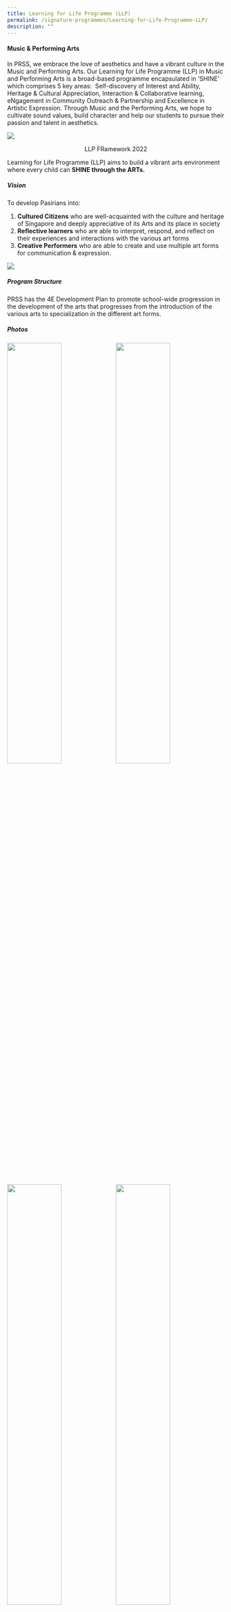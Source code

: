 ```yaml
---
title: Learning for Life Programme (LLP)
permalink: /signature-programmes/Learning-for-Life-Programme-LLP/
description: ""
---
```

#### Music &amp; Performing Arts  

  

In PRSS, we embrace the love of aesthetics and have a vibrant culture in the Music and Performing Arts. Our Learning for Life Programme (LLP) in Music and Performing Arts is a broad-based programme encapsulated in ‘SHINE’ which comprises 5 key areas:&nbsp; Self-discovery of Interest and Ability, Heritage &amp; Cultural Appreciation, Interaction &amp; Collaborative learning, eNgagement in Community Outreach &amp; Partnership and Excellence in Artistic Expression. Through Music and the Performing Arts, we hope to cultivate sound values, build character and help our students to pursue their passion and talent in aesthetics.

![](/images/LLP%20FRamework%202022.jpeg)
<center>LLP FRamework 2022</center>

Learning for Life Programme (LLP) aims to build a vibrant arts environment where every child can&nbsp;**SHINE through the ARTs.**  

  
##### **Vision**

  

To develop Pasirians into:&nbsp;

1.  **Cultured Citizens**&nbsp;who are well-acquainted with the culture and heritage of Singapore and deeply appreciative of its Arts and its place in society
2.  **Reflective learners**&nbsp;who are able to interpret, respond, and reflect on their experiences and interactions with the various art forms
3.  **Creative Performers**&nbsp;who are able to create and use multiple art forms for communication &amp; expression.

![](/images/LLP2.png)

##### **Program Structure**

  

PRSS has the&nbsp;4E Development Plan&nbsp;to promote school-wide progression in the development of the arts that progresses from the&nbsp;introduction of the various arts to specialization in the different art forms.  

##### Photos

<img src="/images/Celebrating%20Talent.png" style="width:50%;float:left">
<img src="/images/Gift%20of%20the%20Art.png" style="width:50%">
		 <img src="/images/Creative%20Performers.png" style="width:50%;float:left">
<img src="/images/llp%20black.png" style="width:50%">
		 
<iframe width="560" height="315" src="https://www.youtube.com/embed/TPW6uOQuj8w" title="YouTube video player" frameborder="0" allow="accelerometer; autoplay; clipboard-write; encrypted-media; gyroscope; picture-in-picture" allowfullscreen=""></iframe>

<iframe width="560" height="315" src="https://www.youtube.com/embed/1sKeX7eeCGc" title="YouTube video player" frameborder="0" allow="accelerometer; autoplay; clipboard-write; encrypted-media; gyroscope; picture-in-picture" allowfullscreen=""></iframe>

<iframe width="560" height="315" src="https://www.youtube.com/embed/nm0XEDCP6f4" title="YouTube video player" frameborder="0" allow="accelerometer; autoplay; clipboard-write; encrypted-media; gyroscope; picture-in-picture" allowfullscreen=""></iframe>

<iframe width="560" height="315" src="https://www.youtube.com/embed/rHNnRwcqwJo" title="YouTube video player" frameborder="0" allow="accelerometer; autoplay; clipboard-write; encrypted-media; gyroscope; picture-in-picture" allowfullscreen=""></iframe>

<img src="/images/Angklung%202.jpeg" style="width:50%;float:left">
<img src="/images/Traditional%20Drumming.jpeg" style="width:50%">
		 
<img src="/images/llp.jpeg" style="width:50%;float:left">
<img src="/images/llp2.jpeg" style="width:50%">
		 
![](/images/Indian%20Drumming.jpeg)

[Click here](/useful-links/direct-school-admission-dsa/dsa-llp-in-music-and-performing-arts) to find out how you can join PRSS through our Direct School Admission in LLP.
